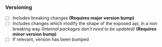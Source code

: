 ### Versioning

-   [ ] Includes breaking changes **(Requires major version bump)**
-   [ ] Includes changes which modify the shape of the exposed api, in a non breaking way _(Internal packages don't need to be updated)_ **(Requires minor version bump)**
-   [ ] If relevant, version has been bumped
